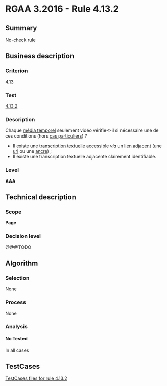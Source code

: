 # RGAA 3.2016 - Rule 4.13.2

## Summary
No-check rule


## Business description

### Criterion
[4.13](http://references.modernisation.gouv.fr/rgaa-accessibilite/2016/criteres.html#crit-4-13)

### Test
[4.13.2](http://references.modernisation.gouv.fr/rgaa-accessibilite/2016/criteres.html#test-4-13-2)

### Description
<div lang="fr">Chaque <a href="http://references.modernisation.gouv.fr/rgaa-accessibilite/2016/glossaire.html#mdia-temporel-type-son-vido-et-synchronis">m&#xE9;dia temporel</a> seulement vid&#xE9;o v&#xE9;rifie-t-il si n&#xE9;cessaire une de ces conditions (hors <a href="http://references.modernisation.gouv.fr/rgaa-accessibilite/2016/cas-particuliers.html#cp-4-1,4-2,4-3,4-5,4-7,4-9,4-11,4-13" title="Cas particuliers pour le crit&#xE8;re 4.13">cas particuliers</a>)&nbsp;? <ul><li>Il existe une <a href="http://references.modernisation.gouv.fr/rgaa-accessibilite/2016/glossaire.html#transcription-textuelle-media-temporel">transcription textuelle</a> accessible <i>via</i> un <a href="http://references.modernisation.gouv.fr/rgaa-accessibilite/2016/glossaire.html#lien-adjacent">lien adjacent</a> (une <a href="http://references.modernisation.gouv.fr/rgaa-accessibilite/2016/glossaire.html#url">url</a> ou une <a href="http://references.modernisation.gouv.fr/rgaa-accessibilite/2016/glossaire.html#ancre">ancre</a>)&nbsp;;</li> <li>Il existe une transcription textuelle adjacente clairement identifiable.</li> </ul></div>

### Level
**AAA**


## Technical description

### Scope
**Page**

### Decision level
@@@TODO


## Algorithm

### Selection
None

### Process
None

### Analysis

#### No Tested
In all cases


##  TestCases

[TestCases files for rule 4.13.2](https://github.com/Asqatasun/Asqatasun/tree/develop/rules/rules-rgaa3.2016/src/test/resources/testcases/rgaa32016/Rgaa32016Rule041302/)


